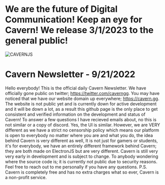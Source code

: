 # We are the future of Digital Communication! Keep an eye for Cavern! We release 3/1/2023 to the general public!
![CAVERNJS](https://user-images.githubusercontent.com/112046394/191378157-8be5ea09-4e79-4dc3-a026-3b989cda8b9d.png)
# Cavern Newsletter - 9/21/2022
Hello everybody! This is the official daily Cavern Newsletter. We have officially gone public on twitter; https://twitter.com/caverngg. 
You may have noticed that we have our website domain up everywhere; https://cavern.gg. The website is not public yet and is currently
down for active development and it will be down a lot, as a result this github page is the only place to get consistent and verified
information on the development and status of Cavern! To answer a few questions I have recieved emails about, no this is not similar
or a copy of discord. Yes, the UI is similar. However, we are VERY different as we have a strict no censorship policy which means
our platform is open to everybody no matter where you are and what you do, the idea behind Cavern is very different as well, It is not just for gamers or students, it's for everybody, we have an entirely different framework behind Cavern; they are both made on ElectronJS but are very different. Cavern is still very very early in development and is subject to change. To anybody wondering where the source code is; it is currently not public due to security reasons.
Feel free to reach out to me personally if you have any questions. P.S. Cavern is completely free and has no extra charges 
what so ever, Cavern is a non-profit service. 
